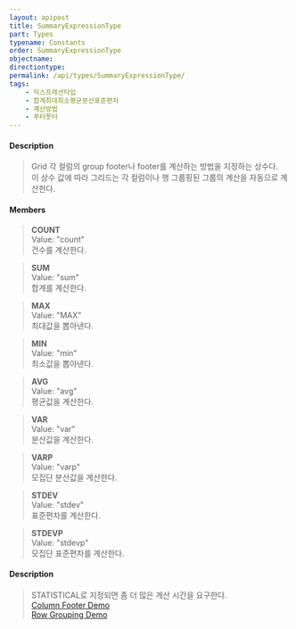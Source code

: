 ```yaml
---
layout: apipost
title: SummaryExpressionType
part: Types
typename: Constants
order: SummaryExpressionType
objectname: 
directiontype: 
permalink: /api/types/SummaryExpressionType/
tags:
    - 익스프레션타입
    - 합계최대최소평균분산표준편차
    - 계산방법
    - 푸터풋터
---
```



#### Description

> Grid 각 컬럼의 group footer나 footer를 계산하는 방법을 지정하는 상수다.  
이 상수 값에 따라 그리드는 각 컬럼이나 행 그룹핑된 그룹의 계산을 자동으로 계산한다.

#### Members

> **COUNT**  
> Value: "count"  
> 건수를 계산한다.  

> **SUM**  
> Value: "sum"  
> 합계를 계산한다.  
 
> **MAX**  
> Value: "MAX"  
> 최대값을 뽑아낸다.  

> **MIN**  
> Value: "min"  
> 최소값을 뽑아낸다.  

> **AVG**  
> Value: "avg"  
> 평균값을 계산한다.  

> **VAR**  
> Value: "var"  
> 분산값을 계산한다.  

> **VARP**  
> Value: "varp"  
> 모집단 분산값을 계산한다.  

> **STDEV**  
> Value: "stdev"  
> 표준편차를 계산한다.  

> **STDEVP**  
> Value: "stdevp"  
> 모집단 표준편차를 계산한다.  


#### Description

> STATISTICAL로 지정되면 좀 더 많은 계산 시간을 요구한다.  
> [Column Footer Demo](http://demo.realgrid.net/Demo/ColumnFooter)  
> [Row Grouping Demo](http://demo.realgrid.net/Demo/RowGrouping)  
